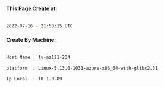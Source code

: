 
   
#### This Page Create at:

```bash

2022-07-16 - 21:58:15 UTC

```

#### Create By Machine:

```bash

Host Name : fv-az121-234

platform  : Linux-5.13.0-1031-azure-x86_64-with-glibc2.31

Ip Local  : 10.1.0.89

```

